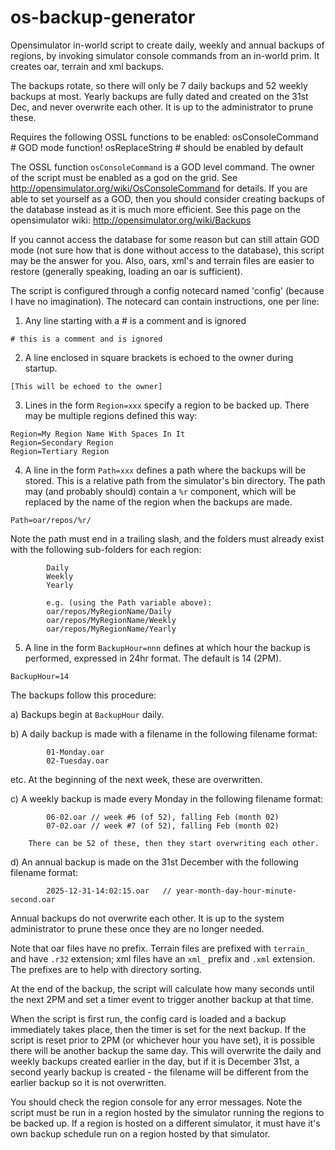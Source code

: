 # os-backup-generator

Opensimulator in-world script to create daily, weekly and annual backups of regions, by invoking simulator console commands from an in-world prim. It creates oar, terrain and xml backups.

The backups rotate, so there will only be 7 daily backups and 52 weekly backups at most. Yearly backups are fully dated and created on the 31st Dec, and never overwrite each other. It is up to the administrator to prune these.

Requires the following OSSL functions to be enabled:
        osConsoleCommand        # GOD mode function!
        osReplaceString         # should be enabled by default

The OSSL function `osConsoleCommand` is a GOD level command. The owner of the script must be enabled as a god on the grid. See http://opensimulator.org/wiki/OsConsoleCommand for details. If you are able to set yourself as a GOD, then you should consider creating backups of the database instead as it is much more efficient. See this page on the opensimulator wiki: http://opensimulator.org/wiki/Backups

If you cannot access the database for some reason but can still attain GOD mode (not sure how that is done without access to the database), this script may be the answer for you. Also, oars, xml's and terrain files are easier to restore (generally speaking, loading an oar is sufficient).

The script is configured through a config notecard named 'config' (because I have no imagination). The notecard can contain instructions, one per line:

  1) Any line starting with a # is a comment and is ignored

```
# this is a comment and is ignored
```

  2) A line enclosed in square brackets is echoed to the owner during startup.

```
[This will be echoed to the owner]
```

  3) Lines in the form `Region=xxx` specify a region to be backed up. There may be multiple regions defined this way:

```
Region=My Region Name With Spaces In It
Region=Secondary Region
Region=Tertiary Region
```

  4) A line in the form `Path=xxx` defines a path where the backups will be stored. This is a relative path from the simulator's bin directory. The path may (and probably should) contain a `%r` component, which will be replaced by the name of the region when the backups are made.

```
Path=oar/repos/%r/
```

Note the path must end in a trailing slash, and the folders must already exist with the following sub-folders for each region:

```
        Daily
        Weekly
        Yearly

        e.g. (using the Path variable above):
        oar/repos/MyRegionName/Daily
        oar/repos/MyRegionName/Weekly
        oar/repos/MyRegionName/Yearly
```

  5) A line in the form `BackupHour=nnn` defines at which hour the backup is performed, expressed in 24hr format. The default is 14 (2PM).

```
BackupHour=14
```

The backups follow this procedure:

  a) Backups begin at `BackupHour` daily.

  b) A daily backup is made with a filename in the following filename format:

```
        01-Monday.oar
        02-Tuesday.oar
```

   etc. At the beginning of the next week, these are overwritten.

  c) A weekly backup is made every Monday in the following filename format:


```
        06-02.oar // week #6 (of 52), falling Feb (month 02)
        07-02.oar // week #7 (of 52), falling Feb (month 02)
```
        There can be 52 of these, then they start overwriting each other.

  d) An annual backup is made on the 31st December with the following filename format:

```
        2025-12-31-14:02:15.oar   // year-month-day-hour-minute-second.oar
```

Annual backups do not overwrite each other. It is up to the system administrator to prune these once they are no longer needed.

Note that oar files have no prefix. Terrain files are prefixed with `terrain_` and have `.r32` extension; xml files have an `xml_` prefix and `.xml` extension. The prefixes are to help with directory sorting.

At the end of the backup, the script will calculate how many seconds until the next 2PM and set a timer event to trigger another backup at that time.

When the script is first run, the config card is loaded and a backup immediately takes place, then the timer is set for the next backup. If the script is reset prior to 2PM (or whichever hour you have set), it is possible there will be another backup the same day. This will overwrite the daily and weekly backups created earlier in the day, but if it is December 31st, a second yearly backup is created - the filename will be different from the earlier backup so it is not overwritten.

You should check the region console for any error messages. Note the script must be run in a region hosted by the simulator running the regions to be backed up. If a region is hosted on a different simulator, it must have it's own backup schedule run on a region hosted by that simulator.
